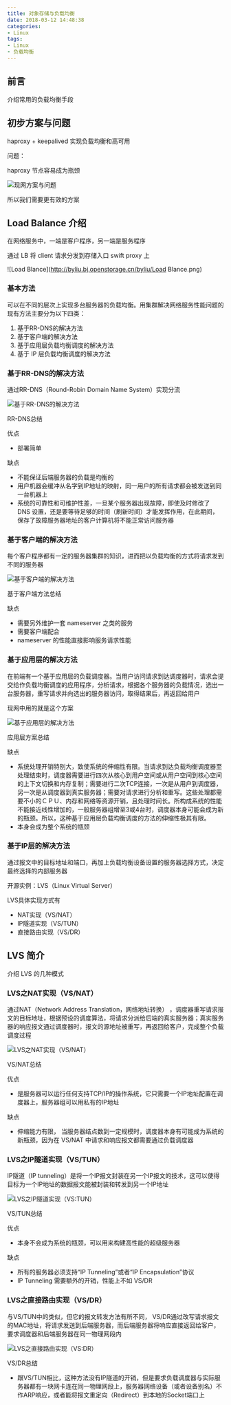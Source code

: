 ```yaml
---
title: 对象存储与负载均衡
date: 2018-03-12 14:48:38
categories:
- Linux
tags:
- Linux
- 负载均衡
---
```


## 前言

介绍常用的负载均衡手段

## 初步方案与问题

haproxy + keepalived 实现负载均衡和高可用

问题：

haproxy 节点容易成为瓶颈

![现网方案与问题](http://byliu.bj.openstorage.cn/byliu/现网方案与问题.png)

所以我们需要更有效的方案

<!--more-->

## Load Balance 介绍

在网络服务中，一端是客户程序，另一端是服务程序

通过 LB 将 client 请求分发到存储入口 swift proxy 上

![Load Blance](http://byliu.bj.openstorage.cn/byliu/Load Blance.png)

### 基本方法

 可以在不同的层次上实现多台服务器的负载均衡。用集群解决网络服务性能问题的现有方法主要分为以下四类： 

1. 基于RR-DNS的解决方法
2. 基于客户端的解决方法
3. 基于应用层负载均衡调度的解决方法
4. 基于 IP 层负载均衡调度的解决方法

### 基于RR-DNS的解决方法

 通过RR-DNS（Round-Robin Domain Name System）实现分流

![基于RR-DNS的解决方法](http://byliu.bj.openstorage.cn/byliu/基于RR-DNS的解决方法.png)

RR-DNS总结

优点

* 部署简单

缺点

* 不能保证后端服务器的负载是均衡的
* 用户机器会缓冲从名字到IP地址的映射，同一用户的所有请求都会被发送到同一台机器上
* 系统的可靠性和可维护性差，一旦某个服务器出现故障，即使及时修改了 DNS 设置，还是要等待足够的时间（刷新时间）才能发挥作用，在此期间，保存了故障服务器地址的客户计算机将不能正常访问服务器

### 基于客户端的解决方法

每个客户程序都有一定的服务器集群的知识，进而把以负载均衡的方式将请求发到不同的服务器

![基于客户端的解决方法](http://byliu.bj.openstorage.cn/byliu/基于客户端的解决方法.png)

基于客户端方法总结

缺点

* 需要另外维护一套 nameserver 之类的服务
* 需要客户端配合
* nameserver 的性能直接影响服务请求性能

### 基于应用层的解决方法

在前端有一个基于应用层的负载调度器。当用户访问请求到达调度器时，请求会提交给作负载均衡调度的应用程序，分析请求，根据各个服务器的负载情况，选出一台服务器，重写请求并向选出的服务器访问，取得结果后，再返回给用户

现网中用的就是这个方案

![基于应用层的解决方法](http://byliu.bj.openstorage.cn/byliu/基于应用层的解决办法.png)

应用层方案总结

缺点

* 系统处理开销特别大，致使系统的伸缩性有限。当请求到达负载均衡调度器至处理结束时，调度器需要进行四次从核心到用户空间或从用户空间到核心空间的上下文切换和内存复制；需要进行二次TCP连接，一次是从用户到调度器，另一次是从调度器到真实服务器；需要对请求进行分析和重写。这些处理都需要不小的ＣＰＵ、内存和网络等资源开销，且处理时间长。所构成系统的性能不能接近线性增加的，一般服务器组增至3或4台时，调度器本身可能会成为新的瓶颈。所以，这种基于应用层负载均衡调度的方法的伸缩性极其有限。
* 本身会成为整个系统的瓶颈

### 基于IP层的解决方法

 通过报文中的目标地址和端口，再加上负载均衡设备设置的服务器选择方式，决定最终选择的内部服务器

 开源实例：LVS（Linux Virtual Server）

 LVS具体实现方式有

* NAT实现（VS/NAT）
* IP隧道实现（VS/TUN）
* 直接路由实现（VS/DR）

## LVS 简介

介绍 LVS 的几种模式

### LVS之NAT实现（VS/NAT）

通过NAT（Network Address Translation，网络地址转换） ，调度器重写请求报文的目标地址，根据预设的调度算法，将请求分派给后端的真实服务器；真实服务器的响应报文通过调度器时，报文的源地址被重写，再返回给客户，完成整个负载调度过程

![LVS之NAT实现（VS/NAT）](http://byliu.bj.openstorage.cn/byliu/LVS之NAT实现（VS:NAT）.png)

VS/NAT总结

优点

* 是服务器可以运行任何支持TCP/IP的操作系统，它只需要一个IP地址配置在调度器上，服务器组可以用私有的IP地址

缺点

* 伸缩能力有限， 当服务器结点数到一定规模时，调度器本身有可能成为系统的新瓶颈，因为在 VS/NAT 中请求和响应报文都需要通过负载调度器

### LVS之IP隧道实现（VS/TUN）

IP隧道（IP tunneling）是将一个IP报文封装在另一个IP报文的技术，这可以使得目标为一个IP地址的数据报文能被封装和转发到另一个IP地址

![LVS之IP隧道实现（VS:TUN）](http://byliu.bj.openstorage.cn/byliu/LVS之IP隧道实现（VS:TUN）.png)

VS/TUN总结

优点

* 本身不会成为系统的瓶颈，可以用来构建高性能的超级服务器

缺点

* 所有的服务器必须支持“IP Tunneling”或者“IP Encapsulation”协议
* IP  Tunneling 需要额外的开销，性能上不如 VS/DR

### LVS之直接路由实现（VS/DR）

与VS/TUN中的类似，但它的报文转发方法有所不同， VS/DR通过改写请求报文的MAC地址，将请求发送到后端服务器，而后端服务器将响应直接返回给客户，要求调度器和后端服务器在同一物理网段内

![LVS之直接路由实现（VS:DR）](http://byliu.bj.openstorage.cn/byliu/LVS之直接路由实现（VS:DR）.png)

VS/DR总结

* 跟VS/TUN相比，这种方法没有IP隧道的开销，但是要求负载调度器与实际服务器都有一块网卡连在同一物理网段上，服务器网络设备（或者设备别名）不作ARP响应，或者能将报文重定向（Redirect）到本地的Socket端口上